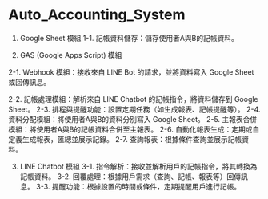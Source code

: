 # Auto_Accounting_System

1. Google Sheet 模組
1-1. 記帳資料儲存：儲存使用者A與B的記帳資料。
   
3. GAS (Google Apps Script) 模組

   
2-1. Webhook 模組：接收來自 LINE Bot 的請求，並將資料寫入 Google Sheet 或回傳訊息。



2-2. 記帳處理模組：解析來自 LINE Chatbot 的記帳指令，將資料儲存到 Google Sheet。
2-3. 排程與提醒功能：設置定期任務（如生成報表、記帳提醒等）。
2-4. 資料分配模組：將使用者A與B的資料分別寫入 Google Sheet。
2-5. 主報表合併模組：將使用者A與B的記帳資料合併至主報表。
2-6. 自動化報表生成：定期或自定義生成報表，匯總並展示記錄。
2-7. 查詢報表：根據條件查詢並展示記帳資料。

3. LINE Chatbot 模組
3-1. 指令解析：接收並解析用戶的記帳指令，將其轉換為記帳資料。
3-2. 回覆處理：根據用戶需求（查詢、記帳、報表等）回傳訊息。
3-3. 提醒功能：根據設置的時間或條件，定期提醒用戶進行記帳。

